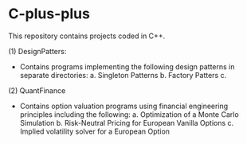 # C-plus-plus
This repository contains projects coded in C++.

(1) DesignPatters:
  - Contains programs implementing the following design patterns in separate directories:
          a. Singleton Patterns
          b. Factory Patters
          c. 

(2) QuantFinance
  - Contains option valuation programs using financial engineering principles including the following:
          a. Optimization of a Monte Carlo Simulation
          b. Risk-Neutral Pricing for European Vanilla Options
          c. Implied volatility solver for a European Option
